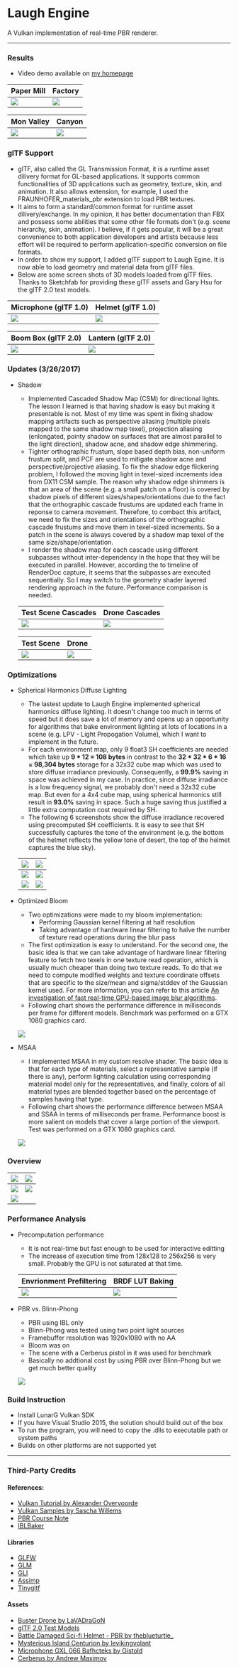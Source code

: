 # Laugh Engine

A Vulkan implementation of real-time PBR renderer.

---

### Results

* Video demo available on [my homepage](http://jian-ru.github.io/)

| Paper Mill | Factory |
| --- | --- |
| ![](docs/paper_mill.png) | ![](docs/factory.png) |

| Mon Valley | Canyon |
| --- | --- |
| ![](docs/mon_valley.png) | ![](docs/canyon.png) |

### glTF Support

* glTF, also called the GL Transmission Format, it is a runtime asset dilivery format for GL-based applications. It supports common functionalities of 3D applications such as geometry, texture, skin, and animation. It also allows extension, for example, I used the FRAUNHOFER_materials_pbr extension to load PBR textures.
* It aims to form a standard/common format for runtime asset dilivery/exchange. In my opinion, it has better documentation than FBX and possess some abilities that some other file formats don't (e.g. scene hierarchy, skin, animation). I believe, if it gets popular, it will be a great convenience to both application developers and artists because less effort will be required to perform application-specific conversion on file formats.
* In order to show my support, I added glTF support to Laugh Egine. It is now able to load geometry and material data from glTF files.
* Below are some screen shots of 3D models loaded from glTF files. Thanks to Sketchfab for providing these glTF assets and Gary Hsu for the glTF 2.0 test models.

| Microphone (glTF 1.0) | Helmet (glTF 1.0) |
| --- | --- |
| ![](docs/gltf_demo001.png) | ![](docs/damagedHelmet.png) |

| Boom Box (glTF 2.0) | Lantern (glTF 2.0) |
| --- | --- |
| ![](docs/boomBox.png) | ![](docs/lantern.png) |

### Updates (3/26/2017)

* Shadow
  * Implemented Cascaded Shadow Map (CSM) for directional lights. The lesson I learned is that having shadow is easy but making it presentable is not. Most of my time was spent in fixing shadow mapping artifacts such as perspective aliasing (multiple pixels mapped to the same shadow map texel), projection aliasing (enlongated, pointy shadow on surfaces that are almost parallel to the light direction), shadow acne, and shadow edge shimmering.
  * Tighter orthographic frustum, slope based depth bias, non-uniform frustum split, and PCF are used to mitigate shadow acne and perspective/projective aliasing. To fix the shadow edge flickering problem, I followed the moving light in texel-sized increments idea from DX11 CSM sample. The reason why shadow edge shimmers is that an area of the scene (e.g. a small patch on a floor) is covered by shadow pixels of different sizes/shapes/orientations due to the fact that the orthographic cascade frustums are updated each frame in reponse to camera movement. Therefore, to combact this artifact, we need to fix the sizes and orientations of the orthographic cascade frustums and move them in texel-sized increments. So a patch in the scene is always covered by a shadow map texel of the same size/shape/orientation.
  * I render the shadow map for each cascade using different subpasses without inter-dependency in the hope that they will be executed in parallel. However, according the to timeline of RenderDoc capture, it seems that the subpasses are executed sequentially. So I may switch to the geometry shader layered rendering approach in the future. Performance comparison is needed.
  
  | Test Scene Cascades | Drone Cascades |
  | --- | --- |
  | ![](docs/cascades_test.png) | ![](docs/cascades_drone.png) |
  
  | Test Scene | Drone |
  | --- | --- |
  | ![](docs/shadow_test.png) | ![](docs/shadow_drone.png) |

### Optimizations

* Spherical Harmonics Diffuse Lighting
  * The lastest update to Laugh Engine implemented spherical harmonics diffuse lighting. It doesn't change too much in terms of speed but it does save a lot of memory and opens up an opportunity for algorithms that bake environment lighting at lots of locations in a scene (e.g. LPV - Light Propogation Volume), which I want to implement in the future.
  * For each environment map, only 9 float3 SH coefficients are needed which take up **9 * 12 = 108 bytes** in contrast to the **32 * 32 * 6 * 16 = 98,304 bytes** storage for a 32x32 cube map which was used to store diffuse irradiance previously. Consequently, a **99.9%** saving in space was achieved in my case. In practice, since diffuse irradiance is a low frequency signal, we probably don't need a 32x32 cube map. But even for a 4x4 cube map, using spherical harmonics still result in **93.0%** saving in space. Such a huge saving thus justified a little extra computation cost required by SH.
  * The following 6 screenshots show the diffuse irradiance recovered using precomputed SH coefficients. It is easy to see that SH successfully captures the tone of the environment (e.g. the bottom of the helmet reflects the yellow tone of desert, the top of the helmet captures the blue sky).
  
  | ![](docs/sh_helmet1.png) | ![](docs/sh_helmet2.png) |
  | --- | --- |
  | ![](docs/sh_helmet3.png) | ![](docs/sh_helmet4.png) |
  | ![](docs/sh_helmet5.png) | ![](docs/sh_helmet6.png) |
  
* Optimized Bloom
  * Two optimizations were made to my bloom implementation:
    * Performing Gaussian kernel filtering at half resolution
    * Taking advantage of hardware linear filtering to halve the number of texture read operations during the blur pass
  * The first optimization is easy to understand. For the second one, the basic idea is that we can take advantage of hardware linear filtering feature to fetch two texels in one texture read operation, which is usually much cheaper than doing two texture reads. To do that we need to compute modified weights and texture coordinate offsets that are specific to the size/mean and sigma/stddev of the Gaussian kernel used. For more information, you can refer to this article [An investigation of fast real-time GPU-based image blur algorithms](https://software.intel.com/en-us/blogs/2014/07/15/an-investigation-of-fast-real-time-gpu-based-image-blur-algorithms).
  * Following chart shows the performance difference in milliseconds per frame for different models. Benchmark was performed on a GTX 1080 graphics card.
  
  ![](docs/perf_bloom_optimization.png)
  
* MSAA
  * I implemented MSAA in my custom resolve shader. The basic idea is that for each type of materials, select a representative sample (if there is any), perform lighting calculation using corresponding material model only for the representatives, and finally, colors of all material types are blended together based on the percentage of samples having that type.
  * Following chart shows the performance difference between MSAA and SSAA in terms of milliseconds per frame. Performance boost is more salient on models that cover a large portion of the viewport. Test was performed on a GTX 1080 graphics card.
  
  ![](docs/perf_msaa.png)
  

### Overview

| ![](docs/how_it_work0.png) | ![](docs/how_it_work1.png) |
| --- | --- |
| ![](docs/how_it_work3.png) | ![](docs/how_it_work2.png) |
| ![](docs/how_it_work4.png) |

### Performance Analysis

* Precomputation performance
  * It is not real-time but fast enough to be used for interactive editting
  * The increase of execution time from 128x128 to 256x256 is very small. Probably the GPU is not saturated at that time.
  
  | Envrionment Prefiltering | BRDF LUT Baking |
  | --- | --- |
  | ![](docs/perf_env.png) | ![](docs/brdf_perf.png) |

* PBR vs. Blinn-Phong
  * PBR using IBL only
  * Blinn-Phong was tested using two point light sources
  * Framebuffer resolution was 1920x1080 with no AA
  * Bloom was on
  * The scene with a Cerberus pistol in it was used for benchmark
  * Basically no addtional cost by using PBR over Blinn-Phong but we get much better quality
  
  ![](docs/pbr_vs_blinnphong.png)

### Build Instruction

* Install LunarG Vulkan SDK
* If you have Visual Studio 2015, the solution should build out of the box
* To run the program, you will need to copy the .dlls to executable path or system paths
* Builds on other platforms are not supported yet

---

### Third-Party Credits

#### References:
* [Vulkan Tutorial by Alexander Overvoorde](https://vulkan-tutorial.com)
* [Vulkan Samples by Sascha Willems](https://github.com/SaschaWillems/Vulkan)
* [PBR Course Note](http://blog.selfshadow.com/publications/s2013-shading-course/karis/s2013_pbs_epic_notes_v2.pdf)
* [IBLBaker](https://github.com/derkreature/IBLBaker)

#### Libraries
* [GLFW](http://www.glfw.org/)
* [GLM](http://glm.g-truc.net/0.9.8/index.html)
* [GLI](http://gli.g-truc.net/0.8.2/index.html)
* [Assimp](http://www.assimp.org/)
* [Tinygltf](https://github.com/syoyo/tinygltfloader)

#### Assets
* [Buster Drone by LaVADraGoN](https://skfb.ly/TBnX)
* [glTF 2.0 Test Models](https://github.com/sbtron/BabylonJS-glTFLoader/tree/master/models/2.0)
* [Battle Damaged Sci-fi Helmet - PBR by theblueturtle_](https://sketchfab.com/theblueturtle_)
* [Mysterious Island Centurion by levikingvolant](https://sketchfab.com/levikingvolant)
* [Microphone GXL 066 Bafhcteks by Gistold](https://sketchfab.com/gistold)
* [Cerberus by Andrew Maximov](http://artisaverb.info/Cerberus.html)
